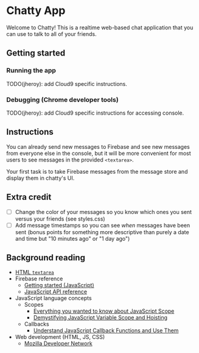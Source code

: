 # Chatty App

Welcome to Chatty! This is a realtime web-based chat application that you can use to talk to all of your friends.

## Getting started

### Running the app

TODO(jheroy): add Cloud9 specific instructions.

### Debugging (Chrome developer tools)

TODO(jheroy): add Cloud9 specific instructions for accessing console.

## Instructions

You can already send new messages to Firebase and see new messages from everyone
else in the console, but it will be more convenient for most users to see
messages in the provided `<textarea>`.

Your first task is to take Firebase messages from the message store and display them
in chatty's UI.

## Extra credit

- [ ] Change the color of your messages so you know which ones you sent versus
your friends (see styles.css)
- [ ] Add message timestamps so you can see *when* messages have been sent
(bonus points for something more descriptive than purely a date and time but
"10 minutes ago" or "1 day ago")

## Background reading

* [HTML `textarea`](https://developer.mozilla.org/en-US/docs/Web/HTML/Element/textarea)
* Firebase reference
  * [Getting started (JavaScript)](https://firebase.google.com/docs/database/web/start)
  * [JavaScript API reference](https://firebase.google.com/docs/reference/js/)
* JavaScript language concepts
  * Scopes
    * [Everything you wanted to know about JavaScript Scope](https://toddmotto.com/everything-you-wanted-to-know-about-javascript-scope/)
    * [Demystifying JavaScript Variable Scope and Hoisting](https://www.sitepoint.com/demystifying-javascript-variable-scope-hoisting/)
  * Callbacks
    * [Understand JavaScript Callback Functions and Use Them](http://javascriptissexy.com/understand-javascript-callback-functions-and-use-them/)
* Web development (HTML, JS, CSS)
  * [Mozilla Developer Network](https://developer.mozilla.org/en-US/)
